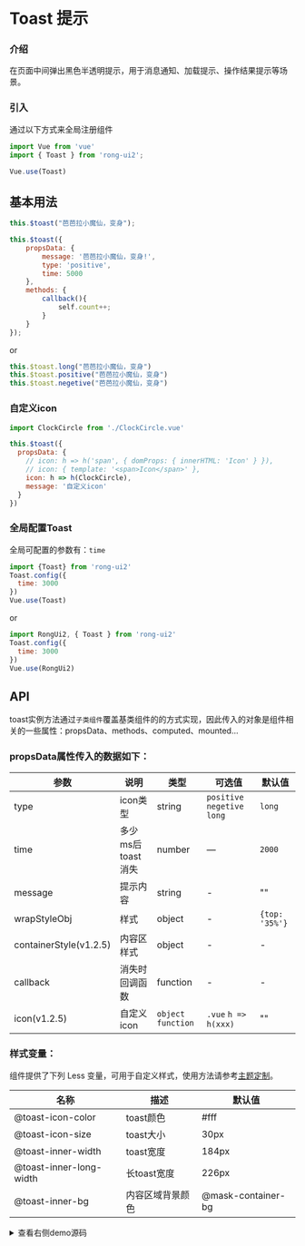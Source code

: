 # Toast 提示



<div class="r-doc-card">

### 介绍
在页面中间弹出黑色半透明提示，用于消息通知、加载提示、操作结果提示等场景。

</div>



<div class="r-doc-card">

### 引入
通过以下方式来全局注册组件
```js
import Vue from 'vue'
import { Toast } from 'rong-ui2';

Vue.use(Toast)
```
</div>


## 基本用法
<div class="r-doc-card">

```js
this.$toast("芭芭拉小魔仙，变身");

this.$toast({
    propsData: {
        message: '芭芭拉小魔仙，变身!',
        type: 'positive',
        time: 5000
    },
    methods: {
        callback(){
            self.count++;
        }
    }
});
```

or
```js
this.$toast.long("芭芭拉小魔仙，变身")
this.$toast.positive("芭芭拉小魔仙，变身")
this.$toast.negetive("芭芭拉小魔仙，变身")
```

</div>


<div class="r-doc-card">

### 自定义icon
```js
import ClockCircle from './ClockCircle.vue'

this.$toast({
  propsData: {
    // icon: h => h('span', { domProps: { innerHTML: 'Icon' } }),
    // icon: { template: '<span>Icon</span>' },
    icon: h => h(ClockCircle),
    message: '自定义icon'
  }
})
```

</div>



<div class="r-doc-card">

### 全局配置Toast
全局可配置的参数有：`time`
```js
import {Toast} from 'rong-ui2'
Toast.config({
  time: 3000
})
Vue.use(Toast)
```
or
```js
import RongUi2, { Toast } from 'rong-ui2'
Toast.config({
  time: 3000
})
Vue.use(RongUi2)
```

</div>


## API
<div class="r-doc-card">

toast实例方法通过`子类组件`覆盖基类组件的的方式实现，因此传入的对象是组件相关的一些属性：propsData、methods、computed、mounted...

### propsData属性传入的数据如下：

| 参数      | 说明    | 类型      | 可选值       | 默认值   |
|---------- |-------- |---------- |-------------  |-------- |
| type  | icon类型    | string   | `positive` `negetive` `long` | `long` |
| time  | 多少ms后toast消失    | number   | — | `2000` |
| message  | 提示内容    | string   | -  | "" |
| wrapStyleObj | 样式 | object | - | `{top: '35%'}` |
| containerStyle(v1.2.5) | 内容区样式 | object | - | - |
| callback | 消失时回调函数 | function | - | - |
| icon(v1.2.5) | 自定义icon | `object` `function` | `.vue` `h => h(xxx)`| "" |

</div>


<div class="r-doc-card">

### 样式变量：
组件提供了下列 Less 变量，可用于自定义样式，使用方法请参考[主题定制](#/theme)。

| 名称 | 描述 | 默认值 |
| ---- | --- | --- |
| @toast-icon-color | toast颜色 | #fff |
| @toast-icon-size | toast大小 | 30px |
| @toast-inner-width | toast宽度 | 184px |
| @toast-inner-long-width | 长toast宽度 | 226px |
| @toast-inner-bg | 内容区域背景颜色 | @mask-container-bg |
</div>


<details>
  <summary>查看右侧demo源码</summary>
  <div class="r-doc-card">
  {{demo}}
  </div>
</details>
